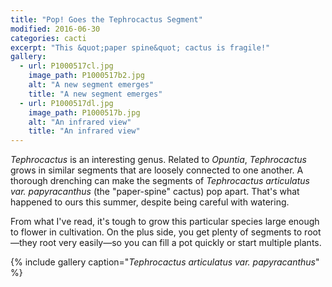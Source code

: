 ```yaml
---
title: "Pop! Goes the Tephrocactus Segment"
modified: 2016-06-30
categories: cacti
excerpt: "This &quot;paper spine&quot; cactus is fragile!"
gallery:
  - url: P1000517cl.jpg
    image_path: P1000517b2.jpg
    alt: "A new segment emerges"
    title: "A new segment emerges"
  - url: P1000517dl.jpg
    image_path: P1000517b.jpg
    alt: "An infrared view"
    title: "An infrared view"
---
```


*Tephrocactus* is an interesting genus. Related to *Opuntia*, *Tephrocactus* grows in similar segments that are loosely connected to one another. A thorough drenching can make the segments of *Tephrocactus articulatus var. papyracanthus* (the "paper-spine" cactus) pop apart. That's what happened to ours this summer, despite being careful with watering.

From what I've read, it's tough to grow this particular species large enough to flower in cultivation. On the plus side, you get plenty of segments to root—they root very easily—so you can fill a pot quickly or start multiple plants.

{% include gallery caption="*Tephrocactus articulatus var. papyracanthus*" %}
